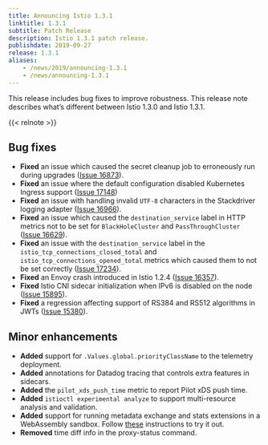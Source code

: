 ```yaml
---
title: Announcing Istio 1.3.1
linktitle: 1.3.1
subtitle: Patch Release
description: Istio 1.3.1 patch release.
publishdate: 2019-09-27
release: 1.3.1
aliases:
    - /news/2019/announcing-1.3.1
    - /news/announcing-1.3.1
---
```


This release includes bug fixes to improve robustness. This release note describes what’s different between Istio 1.3.0 and Istio 1.3.1.

{{< relnote >}}

## Bug fixes

- **Fixed** an issue which caused the secret cleanup job to erroneously run during upgrades ([Issue 16873](https://github.com/istio/istio/issues/16873)).
- **Fixed** an issue where the default configuration disabled Kubernetes Ingress support ([Issue 17148](https://github.com/istio/istio/issues/17148))
- **Fixed** an issue with handling invalid `UTF-8` characters in the Stackdriver logging adapter ([Issue 16966](https://github.com/istio/istio/issues/16966)).
- **Fixed** an issue which caused the `destination_service` label in HTTP metrics not to be set for `BlackHoleCluster` and `PassThroughCluster` ([Issue 16629](https://github.com/istio/istio/issues/16629)).
- **Fixed** an issue with the `destination_service` label in the `istio_tcp_connections_closed_total` and `istio_tcp_connections_opened_total` metrics which caused them to not be set correctly ([Issue 17234](https://github.com/istio/istio/issues/17234)).
- **Fixed** an Envoy crash introduced in Istio 1.2.4 ([Issue 16357](https://github.com/istio/istio/issues/16357)).
- **Fixed** Istio CNI sidecar initialization when IPv6 is disabled on the node ([Issue 15895](https://github.com/istio/istio/issues/15895)).
- **Fixed** a regression affecting support of RS384 and RS512 algorithms in JWTs ([Issue 15380](https://github.com/istio/istio/issues/15380)).

## Minor enhancements

- **Added** support for `.Values.global.priorityClassName` to the telemetry deployment.
- **Added** annotations for Datadog tracing that controls extra features in sidecars.
- **Added** the `pilot_xds_push_time` metric to report Pilot xDS push time.
- **Added** `istioctl experimental analyze` to support multi-resource analysis and validation.
- **Added** support for running metadata exchange and stats extensions in a WebAssembly sandbox. Follow [these](/pt-br/docs/ops/configuration/telemetry/in-proxy-service-telemetry/) instructions to try it out.
- **Removed** time diff info in the proxy-status command.
